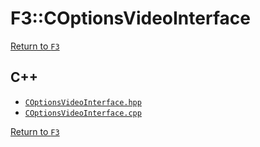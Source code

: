# F3::COptionsVideoInterface

[Return to `F3`](/docs/F3.md)

## C++

- [`COptionsVideoInterface.hpp`](/c++/include/COptionsVideoInterface.hpp)
- [`COptionsVideoInterface.cpp`](/c++/source/COptionsVideoInterface.cpp)

[Return to `F3`](/docs/F3.md)